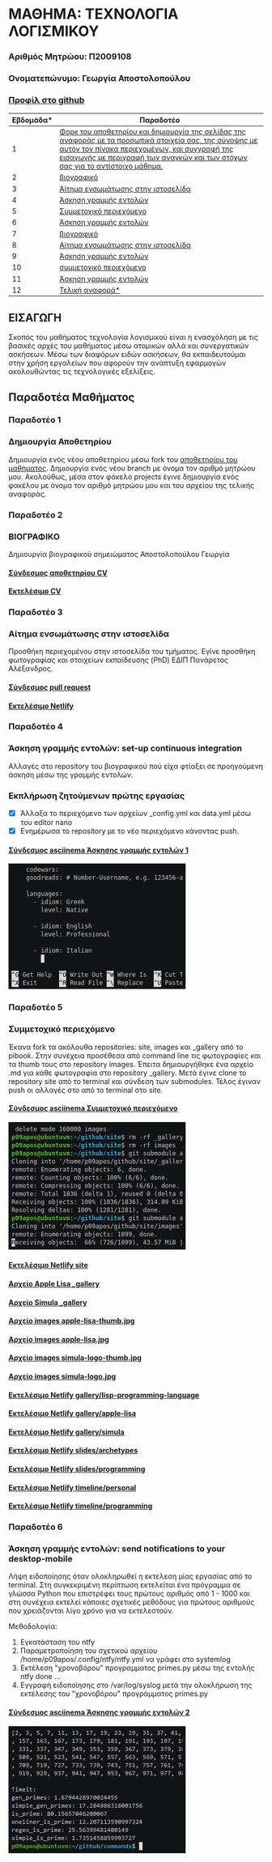 # ΜΑΘΗΜΑ: ΤΕΧΝΟΛΟΓΙΑ ΛΟΓΙΣΜΙΚΟΥ
### Αριθμός Μητρώου: Π2009108
### Ονοματεπώνυμο: Γεωργία Αποστολοπούλου
### [Προφίλ στο github](https://github.com/p09apos 'Προφίλ στο github')

| Εβδομάδα* | Παραδοτέο |
| --- | --- |
| 1 |<a href="#Παραδοτέο 1"> Φορκ του αποθετηρίου και δημιουργία της σελίδας της αναφοράς με τα προσωπικά στοιχεία σας, της σύνοψης με αυτόν τον πίνακα περιεχομένων, και συγγραφή της εισαγωγής με περιγραφή των αναγκών και των στόχων σας για το αντίστοιχο μάθημα.</a> |
| 2 |<a href="#Παραδοτέο 2"> βιογραφικό </a> |
| 3 | <a href="#Παραδοτέο 3"> Αίτημα ενσωμάτωσης στην ιστοσελίδα  </a>|
| 4 | <a href="#Παραδοτέο 4"> Άσκηση γραμμής εντολών  </a>|
| 5 | <a href="#Παραδοτέο 5"> Συμμετοχικό περιεχόμενο  </a>|
| 6 | <a href="#Παραδοτέο 6"> Άσκηση γραμμής εντολών </a>|
| 7 | <a href="#Παραδοτέο 7"> βιογραφικό </a> |
| 8 | <a href="#Παραδοτέο 8"> Αίτημα ενσωμάτωσης στην ιστοσελίδα  </a>|
| 9 | <a href="#Παραδοτέο 9"> Άσκηση γραμμής εντολών  </a>|
| 10 | <a href="#Παραδοτέο 10"> συμμετοχικό περιεχόμενο </a> |
| 11 | <a href="#Παραδοτέο 11"> Άσκηση γραμμής εντολών </a>|
| 12 | <a href="#Παραδοτέο 12"> Τελική αναφορά*  </a>|

## ΕΙΣΑΓΩΓΗ

Σκοπός του μαθήματος τεχνολογία λογισμικού είναι η ενασχόληση με τις βασικές αρχές του μαθήματος μέσω ατομικών αλλά και συνεργατικών ασκήσεων. Μέσω των διαφόρων ειδών ασκήσεων, θα εκπαιδευτούμαι στην χρήση εργαλείων που αφορούν την ανάπτυξη εφαρμογών ακολουθώντας τις τεχνολογικές εξελίξεις.

## Παραδοτέα Μαθήματος
  
### <a name="Παραδοτέο 1">Παραδοτέο 1</a>
### Δημιουργία Αποθετηρίου
Δημιουργία ενός νέου αποθετηρίου μέσω fork του [αποθετηρίου του μαθήματος](https://github.com/courses-ionio/sw). Δημιουργία ενός νέου branch με όνομα τον αριθμό μητρώου μου. Ακολούθως,  μέσα στον φάκελο projects έγινε δημιουργία ενός φακέλου με όνομα τον αριθμό μητρώου μου και του αρχείου της τελικής αναφοράς.
### <a name="Παραδοτέο 2">Παραδοτέο 2</a>
### ΒΙΟΓΡΑΦΙΚΟ
Δημιουργία βιογραφικού σημειώματος Αποστολοπούλου Γεωργία
#### [Σύνδεσμος  αποθετηρίου CV](https://github.com/p09apos/online-cv)
#### [Εκτελέσιμο CV](https://p09apos.github.io/online-cv/)


### <a name="Παραδοτέο 3">Παραδοτέο 3</a>
### Αίτημα ενσωμάτωσης στην ιστοσελίδα  
Προσθήκη περιεχομένου στην ιστοσελίδα του τμήματος. Εγίνε προσθήκη φωτογραφίας και στοιχείων εκπαίδευσης (PhD) ΕΔΙΠ Πανάρετος Αλέξανδρος.

#### [Σύνδεσμος pull request](https://github.com/ioniodi/sitegr/pull/29)
#### [Εκτελέσιμο Netlify](https://quirky-kepler-7abef8.netlify.app/people/alex/)

### <a name="Παραδοτέο 4">Παραδοτέο 4</a>
### Άσκηση γραμμής εντολών: set-up continuous integration
Aλλαγές στο repository του βιογραφικού πού είχα φτίαξει σε προηγούμενη άσκηση μέσω της γραμμής εντολών.

### Εκπλήρωση ζητούμενων πρώτης εργασίας
* [x] Άλλαξα το περιεχόμενο των αρχείων _config.yml και data.yml μέσω του editor nano
* [x] Ενημέρωσα το repository με το νέο περιεχόμενο κάνοντας push.

#### [Σύνδεσμος asciinema Άσκησης γραμμής εντολών 1](https://asciinema.org/a/398845)

![Screenshot](cv-command-terminal.png)

### <a name="Παραδοτέο 5">Παραδοτέο 5</a>
### Συμμετοχικό περιεχόμενο

Έκανα fork τα ακόλουθα repositories: site, images και _gallery από το pibook. Στην συνέχεια προσέθεσα από command line τις φωτογραφίες και τα thumb τους στο repository images. Έπειτα δημιουργήθηκε ένα αρχείο .md για κάθε φωτογραφία στο repository _gallery. Μετά έγινε clone το repository site από το terminal και σύνδεση των submodules. Τέλος έγιναν push οι αλλαγές στο από το terminal στο site.

#### [Σύνδεσμος asciinema Συμμετοχικό περιεχόμενο ](https://asciinema.org/a/401062)

![Screenshot](collaborative-content.png)

#### [Εκτελέσιμο Netlify site ](https://p09apos.netlify.app/)
#### [Αρχείο Apple Lisa _gallery](https://github.com/p09apos/_gallery/blob/master/apple-lisa.md)
#### [Αρχείο Simula _gallery](https://github.com/p09apos/_gallery/blob/master/simula.md)
#### [Αρχείο images apple-lisa-thumb.jpg](https://github.com/p09apos/images/blob/master/apple-lisa-thumb.jpg)
#### [Αρχείο images apple-lisa.jpg](https://github.com/p09apos/images/blob/master/apple-lisa.jpg)
#### [Αρχείο images simula-logo-thumb.jpg](https://github.com/p09apos/images/blob/master/simula-logo-thumb.jpg)
#### [Αρχείο images simula-logo.jpg](https://github.com/p09apos/images/blob/master/simula-logo.jpg)
#### [Εκτελέσιμο Netlify gallery/lisp-programming-language ](https://p18myro.netlify.app/gallery/lisp-programming-language/)
#### [Εκτελέσιμο Netlify gallery/apple-lisa](https://p09apos.netlify.app//gallery/apple-lisa/)
#### [Εκτελέσιμο Netlify gallery/simula](https://p09apos.netlify.app//gallery/simula/)
#### [Εκτελέσιμο Netlify slides/archetypes](https://p09apos.netlify.app//slides/archetypes/)
#### [Εκτελέσιμο Netlify slides/programming](https://p09apos.netlify.app//slides/programming/)
#### [Εκτελέσιμο Netlify timeline/personal](https://p09apos.netlify.app//timeline/personal/)
#### [Εκτελέσιμο Netlify timeline/programming](https://p09apos.netlify.app//timeline/programming/)

### <a name="Παραδοτέο 6">Παραδοτέο 6</a>
### Άσκηση γραμμής εντολών: send notifications to your desktop-mobile
Λήψη ειδοποίησης όταν ολοκληρωθεί η εκτελεση μίας εργασίας από το terminal. Στη συγκεκριμένη περίπτωση εκτελείται ένα πρόγραμμα σε γλώσσα Python που επιστρέφει τους πρώτους αριθμός από 1 - 1000 και στη συνέχεια εκτελεί κάποιες σχετικές μεθόδους για πρώτους αριθμούς που χρειάζονται λίγο χρόνο για να εκτελεστούν.

Μεθοδολογία:
1. Εγκατάσταση του ntfy
2. Παραμετροποίηση του σχετικού αρχείου /home/p09apos/.config/ntfy/ntfy.yml να γράφει στο systemlog
3. Εκτέλεση "χρονοβόρου" προγραμματος primes.py μέσω της εντολής ntfy done ...
4. Εγγραφή ειδοποίησης στο /var/log/syslog μετά την ολοκλήρωση της εκτέλεσης του "χρονοβόρου" προγράμματος primes.py

#### [Σύνδεσμος asciinema Άσκησης γραμμής εντολών 2](https://asciinema.org/a/403517)

![Screenshot](cv-command-terminal2.png)

